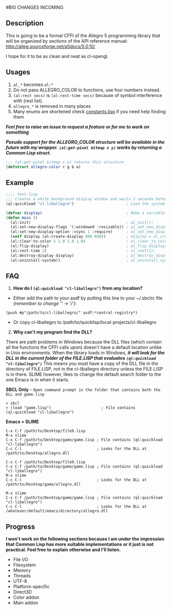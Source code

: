 #BIG CHANGES INCOMING

Description
--------------

This is going to be a formal CFFI of the Allegro 5 programming library
that will be organized by sections of the API reference manual:
http://alleg.sourceforge.net/a5docs/5.0.10/

I hope for it to be as clean and neat as cl-opengl.


Usages
--------------
1. `al_*` becomes `al:*`
2. Do not pass ALLEGRO_COLOR to functions, use four numbers instead.
3. `(al:rest secs)` is `(al:rest-time secs)` because of symbol interference with (rest list).
4. `allegro_*` is removed in many places
5. Many enums are shortened check [constants.lisp](cl-liballegro/allegro/constants.lisp) if you need help finding them
 
***Feel free to raise an issue to request a feature or for me to work on something***

***Pseudo support for the ALLEGRO_COLOR structure will be available in the future with my wrapper.*** 
***`(al:get-pixel bitmap x y)` works by returning a Common Lisp struct.***
```cl
;;; (al:get-pixel bitmap x y) returns this structure
(defstruct allegro-color r g b a)
```

Example
--------------

```cl
;;;; test.lisp
;;; Creates a white background display window and waits 2 seconds before closing.
(ql:quickload "cl-liballegro")                       ; Load the system

(defvar display)                                     ; Make a variable that holds the ALLEGRO_DISPLAY pointer
(defun main ()
  (al:init)                                          ; al_init();
  (al:set-new-display-flags '(:windowed :resizable)) ; al_set_new_display_flags(ALLEGRO_WINDOWED | ALLEGRO_RESIZABLE);
  (al:set-new-display-option :vsync 1 :require)      ; al_set_new_display_option(ALLEGRO_VSYNC, 1, ALLEGRO_REQUIRE);
  (setf display (al:create-display 800 600))         ; display = al_create_display(800, 600);
  (al:clear-to-color 1 1.0 1.0 1.0)                  ; al_clear_to_color(...); // Not using an ALLEGRO_COLOR structure
  (al:flip-display)                                  ; al_flip_display();
  (al:rest-time 2)                                   ; al_rest(2);
  (al:destroy-display display)                       ; al_destroy_display(display);
  (al:uninstall-system))                             ; al_uninstall_system();
```

FAQ
--------------
1. **How do I `(ql:quickload "cl-liballegro")` from any location?**
 * Either add the path to your asdf by putting this line to your ~/.sbclrc file *(remember to change '\' -> '/')*: 
```
(push #p"/path/to/cl-liballegro/" asdf:*central-registry*)
```
 * Or copy cl-liballegro to /path/to/quicklisp/local-projects/cl-liballegro
 
2. **Why can't my program find the DLL?**

 There are path problems in Windows because the DLL files (which contain all the functions the CFFI calls upon) 
 doesn't have a default location unlike in Unix environments. When the library loads in Windows, ***it will look for 
 the DLL in the current folder of the FILE.LISP that evaluates `(ql:quickload "cl-liballegro")`*** This means you must 
 have a copy of the DLL file in the directory of FILE.LISP, not in the cl-liballegro directory unless the FILE.LISP is 
 in there. SLIME however, likes to change the default search folder to the one Emacs is in when it starts.

 **SBCL Only** - `Open command prompt in the folder that contains both the DLL and game.lisp`
```
> sbcl
> (load "game.lisp")                      ; File contains (ql:quickload "cl-liballegro")
```

 **Emacs + SLIME**
```
C-x C-f /path/to/Desktop/file9.lisp
M-x slime
C-x C-f /path/to/Desktop/game/game.lisp ; File contains (ql:quickload "cl-liballegro")
C-c C-l                                 ; Looks for the DLL at /path/to/Desktop/allegro.dll
```
```
C-x C-f /path/to/Desktop/file9.lisp
C-x C-f /path/to/Desktop/game/game.lisp ; File contains (ql:quickload "cl-liballegro")
M-x slime
C-c C-l                                 ; Looks for the DLL at /path/to/Desktop/game/allegro.dll
```
```
M-x slime
C-x C-f /path/to/Desktop/game/game.lisp ; File contains (ql:quickload "cl-liballegro")
C-c C-l                                 ; Looks for the DLL at /whatever/default/emacs/directory/allegro.dll
```

Progress 
--------------

**I won't work on the following sections because I am under the impression
that Common Lisp has more suitable implementations or it just is not practical. 
Feel free to explain otherwise and I'll listen.**

* File I/O 
* Filesystem 
* Memory 
* Threads 
* UTF-8
* Platform-specific
* Direct3D 
* Color addon 
* Main addon 

